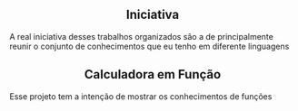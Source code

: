 <h2 align="center"><b>Iniciativa</b></h2>
<p> A real iniciativa desses trabalhos organizados são a de principalmente reunir o conjunto de conhecimentos que eu tenho em diferente linguagens </p>
<h2 align="center" href="https://github.com/andrezinpretin/Portifolio/tree/main/Calculadoras/Calculadora_Fun%C3%A7%C3%A3o"><b>Calculadora em Função</b></h2>
<p>Esse projeto tem a intenção de mostrar os conhecimentos de funções</p>
